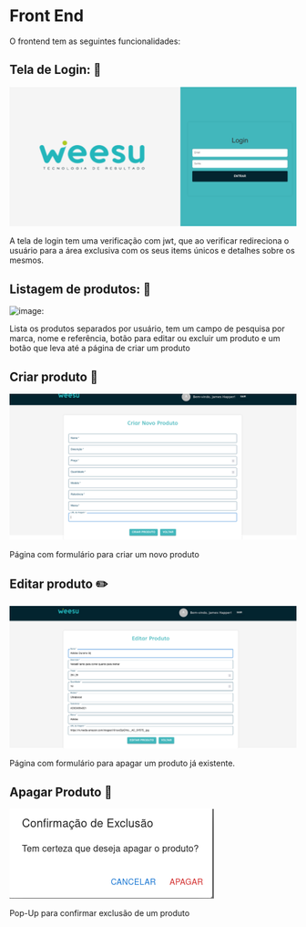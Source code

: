 # Front End

O frontend tem as seguintes funcionalidades:

## Tela de Login: 🔐
![Tela de Login](https://raw.githubusercontent.com/jefersongjr/weesu-api/main/frontend/src/assets/login.png)

A tela de login tem uma verificação com jwt, que ao verificar redireciona o usuário para a área exclusiva com os seus items únicos e detalhes sobre os mesmos.

## Listagem de produtos: 📖
![image](https://github.com/user-attachments/assets/5eca0433-e738-40d7-866e-05995b29141a):

Lista os produtos separados por usuário, tem um campo de pesquisa por marca, nome e referência, botão para editar ou excluir um produto e um botão que leva até a página de criar um produto

## Criar produto 🤖

![imagem](https://raw.githubusercontent.com/jefersongjr/weesu-api/main/frontend/src/assets/create.png)

Página com formulário para criar um novo produto

## Editar produto ✏️
![imagem](https://raw.githubusercontent.com/jefersongjr/weesu-api/main/frontend/src/assets/edit.png)

Página com formulário para apagar um produto já existente.

## Apagar Produto 🧺

![lixeira](https://raw.githubusercontent.com/jefersongjr/weesu-api/main/frontend/src/assets/delete.png)

Pop-Up para confirmar exclusão  de um produto



